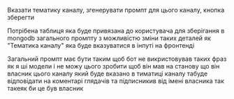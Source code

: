 Вказати тематику каналу, згенерувати промпт для цього каналу, кнопка зберегти

Потрібена таблиця яка буде привязана до користувача для зберігання в mongodb загального промпту з можливістю зміни таких деталей як "Тематика каналу" яка буде вказуватися в інпуті на фронтенді

Загальний промпт має бути таким щоб бот не викристовував таких фраз як я ші модели і не можу цього зробити щоб він мав на станову що він власник цього каналу який буде вказано в тиматиці каналу табуде відповідати на коментарі глядачів та підписникив від імені власника так такеяк би це був власник